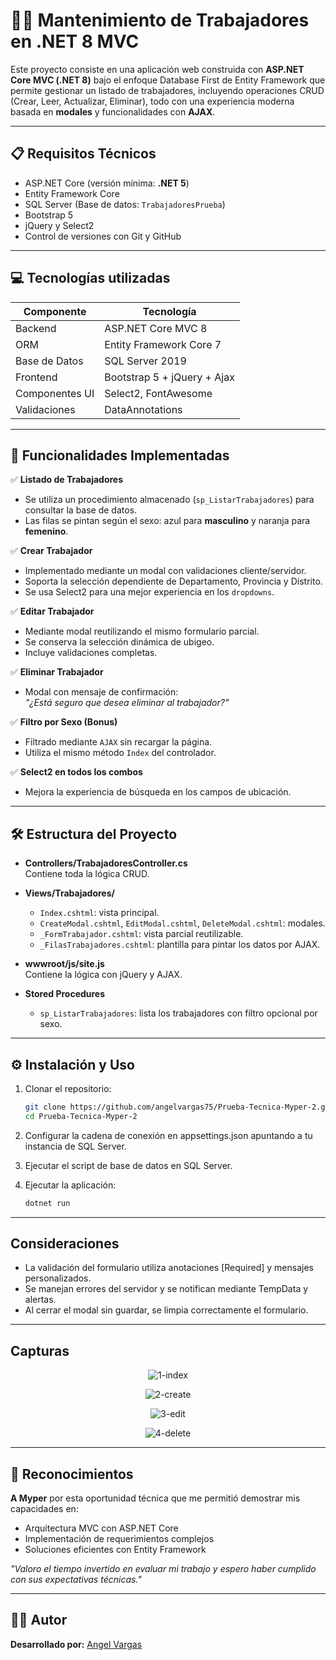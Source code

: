 # 🧑‍💻 Mantenimiento de Trabajadores en .NET 8 MVC

Este proyecto consiste en una aplicación web construida con **ASP.NET Core MVC (.NET 8)** bajo el enfoque Database First de Entity Framework que permite gestionar un listado de trabajadores, incluyendo operaciones CRUD (Crear, Leer, Actualizar, Eliminar), todo con una experiencia moderna basada en **modales** y funcionalidades con **AJAX**.

---

## 📋 Requisitos Técnicos

- ASP.NET Core (versión mínima: **.NET 5**)
- Entity Framework Core
- SQL Server (Base de datos: `TrabajadoresPrueba`)
- Bootstrap 5
- jQuery y Select2
- Control de versiones con Git y GitHub

---

## 💻 Tecnologías utilizadas

| Componente       | Tecnología           |
|------------------|----------------------|
| Backend          | ASP.NET Core MVC 8   |
| ORM              | Entity Framework Core 7 |
| Base de Datos    | SQL Server 2019     |
| Frontend         | Bootstrap 5 + jQuery + Ajax |
| Componentes UI   | Select2, FontAwesome |
| Validaciones     | DataAnnotations      |

---

## 🧩 Funcionalidades Implementadas

✅ **Listado de Trabajadores**  
- Se utiliza un procedimiento almacenado (`sp_ListarTrabajadores`) para consultar la base de datos.  
- Las filas se pintan según el sexo: azul para **masculino** y naranja para **femenino**.

✅ **Crear Trabajador**  
- Implementado mediante un modal con validaciones cliente/servidor.  
- Soporta la selección dependiente de Departamento, Provincia y Distrito.  
- Se usa Select2 para una mejor experiencia en los `dropdowns`.

✅ **Editar Trabajador**  
- Mediante modal reutilizando el mismo formulario parcial.  
- Se conserva la selección dinámica de ubigeo.  
- Incluye validaciones completas.

✅ **Eliminar Trabajador**  
- Modal con mensaje de confirmación:  
  *"¿Está seguro que desea eliminar al trabajador?"*

✅ **Filtro por Sexo (Bonus)**  
- Filtrado mediante `AJAX` sin recargar la página.  
- Utiliza el mismo método `Index` del controlador.

✅ **Select2 en todos los combos**  
- Mejora la experiencia de búsqueda en los campos de ubicación.

---

## 🛠️ Estructura del Proyecto

- **Controllers/TrabajadoresController.cs**  
  Contiene toda la lógica CRUD.

- **Views/Trabajadores/**  
  - `Index.cshtml`: vista principal.  
  - `CreateModal.cshtml`, `EditModal.cshtml`, `DeleteModal.cshtml`: modales.  
  - `_FormTrabajador.cshtml`: vista parcial reutilizable.  
  - `_FilasTrabajadores.cshtml`: plantilla para pintar los datos por AJAX.

- **wwwroot/js/site.js**  
  Contiene la lógica con jQuery y AJAX.

- **Stored Procedures**  
  - `sp_ListarTrabajadores`: lista los trabajadores con filtro opcional por sexo.

---

## ⚙️ Instalación y Uso

1. Clonar el repositorio:
   ```bash
   git clone https://github.com/angelvargas75/Prueba-Tecnica-Myper-2.git
   cd Prueba-Tecnica-Myper-2

2. Configurar la cadena de conexión en appsettings.json apuntando a tu instancia de SQL Server.

3. Ejecutar el script de base de datos en SQL Server.

4. Ejecutar la aplicación:

   ```bash
   dotnet run

---

##  Consideraciones
- La validación del formulario utiliza anotaciones [Required] y mensajes personalizados.
- Se manejan errores del servidor y se notifican mediante TempData y alertas.
- Al cerrar el modal sin guardar, se limpia correctamente el formulario.

---

##  Capturas

<p align="center">
  <img src="https://i.ibb.co/xS7xbXnr/1-index.png" alt="1-index" border="0" />
</p>

<p align="center">
  <img src="https://i.ibb.co/39133yRD/2-create.png" alt="2-create" border="0">
</p>

<p align="center">
  <img src="https://i.ibb.co/MDb84pqw/3-edit.png" alt="3-edit" border="0">
</p>

<p align="center">
  <img src="https://i.ibb.co/W4k7MBZJ/4-delete.png" alt="4-delete" border="0">
</p>

---

## 🎯 Reconocimientos

**A Myper** por esta oportunidad técnica que me permitió demostrar mis capacidades en:
- Arquitectura MVC con ASP.NET Core
- Implementación de requerimientos complejos
- Soluciones eficientes con Entity Framework

*"Valoro el tiempo invertido en evaluar mi trabajo y espero haber cumplido con sus expectativas técnicas."*  

---

## 🧑‍💼 Autor
**Desarrollado por:** [Angel Vargas](https://angeldevportfolio.netlify.app/)
